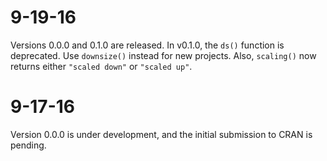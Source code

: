 # 9-19-16

Versions 0.0.0 and 0.1.0 are released. In v0.1.0, the `ds()` function is deprecated. Use `downsize()` instead for new projects. Also, `scaling()` now returns either `"scaled down"` or `"scaled up"`.
 

# 9-17-16

Version 0.0.0 is under development, and the initial submission to CRAN is pending.
